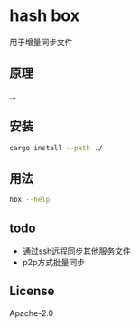 # hash box

用于增量同步文件

## 原理
...

## 安装

```bash
cargo install --path ./
```

## 用法

```bash
hbx --help
```

## todo

- 通过ssh远程同步其他服务文件
- p2p方式批量同步

## License

Apache-2.0